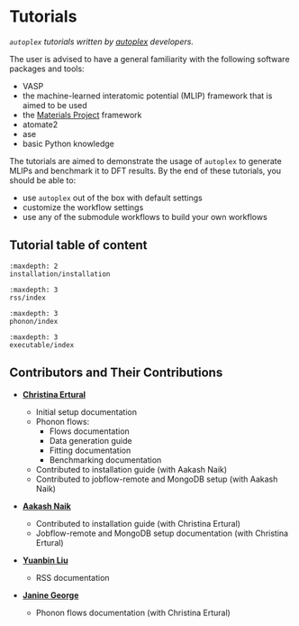 Tutorials
==========

*`autoplex` tutorials written by [autoplex](https://github.com/autoatml/autoplex) developers.*

The user is advised to have a general familiarity with the following software packages and tools:
 * VASP
 * the machine-learned interatomic potential (MLIP) framework that is aimed to be used
 * the [Materials Project](https://next-gen.materialsproject.org/) framework
 * atomate2
 * ase
 * basic Python knowledge

The tutorials are aimed to demonstrate the usage of `autoplex` to generate MLIPs and benchmark it to DFT results.
By the end of these tutorials, you should be able to:

* use `autoplex` out of the box with default settings
* customize the workflow settings
* use any of the submodule workflows to build your own workflows

## Tutorial table of content

```{toctree}
:maxdepth: 2
installation/installation
```

```{toctree}
:maxdepth: 3
rss/index
```

```{toctree}
:maxdepth: 3
phonon/index
```

```{toctree}
:maxdepth: 3
executable/index
```

## Contributors and Their Contributions

- **[Christina Ertural](mailto:christina.ertural@bam.de)**  
  - Initial setup documentation
  - Phonon flows:
    - Flows documentation
    - Data generation guide
    - Fitting documentation
    - Benchmarking documentation
  - Contributed to installation guide (with Aakash Naik)
  - Contributed to jobflow-remote and MongoDB setup (with Aakash Naik)

- **[Aakash Naik](mailto:aakash.naik@bam.de)**  
  - Contributed to installation guide (with Christina Ertural)
  - Jobflow-remote and MongoDB setup documentation (with Christina Ertural)

- **[Yuanbin Liu](mailto:yuanbin.liu@chem.ox.ac.uk)**  
  - RSS documentation

- **[Janine George](mailto:janine.george@bam.de)**  
  - Phonon flows documentation (with Christina Ertural)


